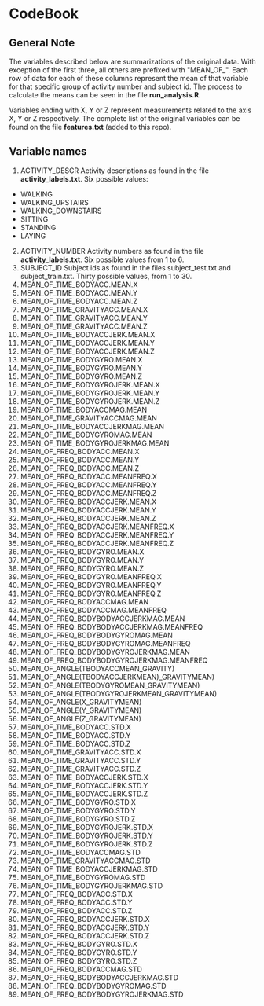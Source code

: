 CodeBook
=============================
## General Note
The variables described below are summarizations of the original data. With exception of the first three, all others are prefixed with "MEAN_OF_". Each row of data for each of these columns represent the mean of that variable for that specific group of activity number and subject id. The process to calculate the means can be seen in the file **run_analysis.R**.

Variables ending with X, Y or Z represent measurements related to the axis X, Y or Z respectively.
The complete list of the original variables can be found on the file **features.txt** (added to this repo).

## Variable names
1. ACTIVITY_DESCR 
  Activity descriptions as found in the file **activity_labels.txt**.
  Six possible values:
  - WALKING
  - WALKING_UPSTAIRS
  - WALKING_DOWNSTAIRS
  - SITTING
  - STANDING
  - LAYING

2. ACTIVITY_NUMBER
  Activity numbers as found in the file **activity_labels.txt**.
  Six possible values from 1 to 6.
3. SUBJECT_ID
  Subject ids as found in the files subject_test.txt and subject_train.txt.
  Thirty possible values, from 1 to 30.
4. MEAN_OF_TIME_BODYACC.MEAN.X
5. MEAN_OF_TIME_BODYACC.MEAN.Y
6. MEAN_OF_TIME_BODYACC.MEAN.Z
7. MEAN_OF_TIME_GRAVITYACC.MEAN.X
8. MEAN_OF_TIME_GRAVITYACC.MEAN.Y
9. MEAN_OF_TIME_GRAVITYACC.MEAN.Z
10. MEAN_OF_TIME_BODYACCJERK.MEAN.X
11. MEAN_OF_TIME_BODYACCJERK.MEAN.Y
12. MEAN_OF_TIME_BODYACCJERK.MEAN.Z
13. MEAN_OF_TIME_BODYGYRO.MEAN.X
14. MEAN_OF_TIME_BODYGYRO.MEAN.Y
15. MEAN_OF_TIME_BODYGYRO.MEAN.Z
16. MEAN_OF_TIME_BODYGYROJERK.MEAN.X
17. MEAN_OF_TIME_BODYGYROJERK.MEAN.Y
18. MEAN_OF_TIME_BODYGYROJERK.MEAN.Z
19. MEAN_OF_TIME_BODYACCMAG.MEAN
20. MEAN_OF_TIME_GRAVITYACCMAG.MEAN
21. MEAN_OF_TIME_BODYACCJERKMAG.MEAN
22. MEAN_OF_TIME_BODYGYROMAG.MEAN
23. MEAN_OF_TIME_BODYGYROJERKMAG.MEAN
24. MEAN_OF_FREQ_BODYACC.MEAN.X
25. MEAN_OF_FREQ_BODYACC.MEAN.Y
26. MEAN_OF_FREQ_BODYACC.MEAN.Z
27. MEAN_OF_FREQ_BODYACC.MEANFREQ.X
28. MEAN_OF_FREQ_BODYACC.MEANFREQ.Y
29. MEAN_OF_FREQ_BODYACC.MEANFREQ.Z
30. MEAN_OF_FREQ_BODYACCJERK.MEAN.X
31. MEAN_OF_FREQ_BODYACCJERK.MEAN.Y
32. MEAN_OF_FREQ_BODYACCJERK.MEAN.Z
33. MEAN_OF_FREQ_BODYACCJERK.MEANFREQ.X
34. MEAN_OF_FREQ_BODYACCJERK.MEANFREQ.Y
35. MEAN_OF_FREQ_BODYACCJERK.MEANFREQ.Z
36. MEAN_OF_FREQ_BODYGYRO.MEAN.X
37. MEAN_OF_FREQ_BODYGYRO.MEAN.Y
38. MEAN_OF_FREQ_BODYGYRO.MEAN.Z
39. MEAN_OF_FREQ_BODYGYRO.MEANFREQ.X
40. MEAN_OF_FREQ_BODYGYRO.MEANFREQ.Y
41. MEAN_OF_FREQ_BODYGYRO.MEANFREQ.Z
42. MEAN_OF_FREQ_BODYACCMAG.MEAN
43. MEAN_OF_FREQ_BODYACCMAG.MEANFREQ
44. MEAN_OF_FREQ_BODYBODYACCJERKMAG.MEAN
45. MEAN_OF_FREQ_BODYBODYACCJERKMAG.MEANFREQ
46. MEAN_OF_FREQ_BODYBODYGYROMAG.MEAN
47. MEAN_OF_FREQ_BODYBODYGYROMAG.MEANFREQ
48. MEAN_OF_FREQ_BODYBODYGYROJERKMAG.MEAN
49. MEAN_OF_FREQ_BODYBODYGYROJERKMAG.MEANFREQ
50. MEAN_OF_ANGLE(TBODYACCMEAN_GRAVITY)
51. MEAN_OF_ANGLE(TBODYACCJERKMEAN)_GRAVITYMEAN)
52. MEAN_OF_ANGLE(TBODYGYROMEAN_GRAVITYMEAN)
53. MEAN_OF_ANGLE(TBODYGYROJERKMEAN_GRAVITYMEAN)
54. MEAN_OF_ANGLE(X_GRAVITYMEAN)
55. MEAN_OF_ANGLE(Y_GRAVITYMEAN)
56. MEAN_OF_ANGLE(Z_GRAVITYMEAN)
57. MEAN_OF_TIME_BODYACC.STD.X
58. MEAN_OF_TIME_BODYACC.STD.Y
59. MEAN_OF_TIME_BODYACC.STD.Z
60. MEAN_OF_TIME_GRAVITYACC.STD.X
61. MEAN_OF_TIME_GRAVITYACC.STD.Y
62. MEAN_OF_TIME_GRAVITYACC.STD.Z
63. MEAN_OF_TIME_BODYACCJERK.STD.X
64. MEAN_OF_TIME_BODYACCJERK.STD.Y
65. MEAN_OF_TIME_BODYACCJERK.STD.Z
66. MEAN_OF_TIME_BODYGYRO.STD.X
67. MEAN_OF_TIME_BODYGYRO.STD.Y
68. MEAN_OF_TIME_BODYGYRO.STD.Z
69. MEAN_OF_TIME_BODYGYROJERK.STD.X
70. MEAN_OF_TIME_BODYGYROJERK.STD.Y
71. MEAN_OF_TIME_BODYGYROJERK.STD.Z
72. MEAN_OF_TIME_BODYACCMAG.STD
73. MEAN_OF_TIME_GRAVITYACCMAG.STD
74. MEAN_OF_TIME_BODYACCJERKMAG.STD
75. MEAN_OF_TIME_BODYGYROMAG.STD
76. MEAN_OF_TIME_BODYGYROJERKMAG.STD
77. MEAN_OF_FREQ_BODYACC.STD.X
78. MEAN_OF_FREQ_BODYACC.STD.Y
79. MEAN_OF_FREQ_BODYACC.STD.Z
80. MEAN_OF_FREQ_BODYACCJERK.STD.X
81. MEAN_OF_FREQ_BODYACCJERK.STD.Y
82. MEAN_OF_FREQ_BODYACCJERK.STD.Z
83. MEAN_OF_FREQ_BODYGYRO.STD.X
84. MEAN_OF_FREQ_BODYGYRO.STD.Y
85. MEAN_OF_FREQ_BODYGYRO.STD.Z
86. MEAN_OF_FREQ_BODYACCMAG.STD
87. MEAN_OF_FREQ_BODYBODYACCJERKMAG.STD
88. MEAN_OF_FREQ_BODYBODYGYROMAG.STD
89. MEAN_OF_FREQ_BODYBODYGYROJERKMAG.STD


